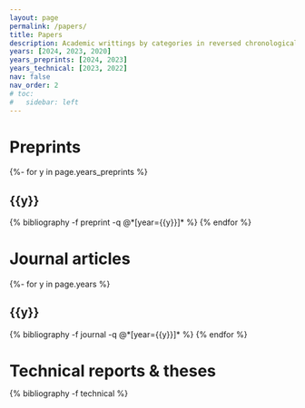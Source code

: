 ```yaml
---
layout: page
permalink: /papers/
title: Papers
description: Academic writtings by categories in reversed chronological order.
years: [2024, 2023, 2020]
years_preprints: [2024, 2023]
years_technical: [2023, 2022]
nav: false
nav_order: 2
# toc:
#   sidebar: left
---
```

<!-- _pages/publications.md -->
<div class="publications">

<h1>Preprints</h1>
{%- for y in page.years_preprints %}
  <h2 class="year">{{y}}</h2>
  {% bibliography -f preprint -q @*[year={{y}}]* %}
{% endfor %}

<h1>Journal articles</h1>
{%- for y in page.years %}
  <h2 class="year">{{y}}</h2>
  {% bibliography -f journal -q @*[year={{y}}]* %}
{% endfor %}

<h1 style="margin-bottom: 0.5em;">Technical reports &amp; theses</h1>

{% bibliography -f technical %}

</div>
